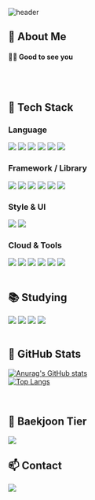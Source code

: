 <div>
  
  <!--Header-->
  ![header](https://capsule-render.vercel.app/api?type=waving&color=gradient&height=300&section=header&text=Good%20to%20see%20you%20👋)
  
</div>

<div>
  <!--Body-->
  
  ## 👀 About Me
  #### 🙋‍♂️ Good to see you<br/>
  <br/>
  <br/>
  
  ## 🧱 Tech Stack

  ### Language
  <img src="https://img.shields.io/badge/Java-007396.svg?style=flat-square&logo=java&logoColor=white"/>
  <img src="https://img.shields.io/badge/C%23-239120.svg?style=flat-square&logo=c-sharp&logoColor=white"/>
  <img src="https://img.shields.io/badge/Python-3776AB?style=flat-square&logo=Python&logoColor=white"/>
  <img src="https://img.shields.io/badge/JavaScript-F7DF1E?style=flat-square&logo=JavaScript&logoColor=black"/>
  <img src="https://img.shields.io/badge/HTML5-E34F26?style=flat-square&logo=HTML5&logoColor=white"/>
  <img src="https://img.shields.io/badge/CSS3-1572B6?style=flat-square&logo=CSS3&logoColor=white"/>
  <br/>

  ### Framework / Library
  <img src="https://img.shields.io/badge/React-61DAFB?style=flat-square&logo=React&logoColor=black"/>
  <img src="https://img.shields.io/badge/Next.js-000000?style=flat-square&logo=nextdotjs&logoColor=white"/>
  <img src="https://img.shields.io/badge/Vue.js-4FC08D?style=flat-square&logo=vue.js&logoColor=white"/>
  <img src="https://img.shields.io/badge/Unity-000000?style=flat-square&logo=unity&logoColor=white"/>
  <img src="https://img.shields.io/badge/Django-092E20?style=flat-square&logo=django&logoColor=white"/>
  <img src="https://img.shields.io/badge/Matplotlib-11557c.svg?style=flat-square&logo=Matplotlib&logoColor=white"/>
  <br/>

  ### Style & UI
  <img src="https://img.shields.io/badge/TailwindCSS-06B6D4.svg?style=flat-square&logo=tailwind-css&logoColor=white"/>
  <img src="https://img.shields.io/badge/styled--components-DB7093?style=flat-square&logo=styled-components&logoColor=ffd35b"/>
  <br/>

  ### Cloud & Tools
  <img src="https://img.shields.io/badge/AWS Amplify-FF9900?style=flat-square&logo=awsamplify&logoColor=white"/>
  <img src="https://img.shields.io/badge/Git-F05032.svg?style=flat-square&logo=git&logoColor=white"/>
  <img src="https://img.shields.io/badge/GitHub-181717.svg?style=flat-square&logo=github&logoColor=white"/>
  <img src="https://img.shields.io/badge/Notion-000000.svg?style=flat-square&logo=notion&logoColor=white"/>
  <img src="https://img.shields.io/badge/VSCode-007ACC.svg?style=flat-square&logo=visual-studio-code&logoColor=white"/>
  <img src="https://img.shields.io/badge/Figma-F24E1E.svg?style=flat-square&logo=figma&logoColor=white"/>
  <br/>
  <br/>
  
  ## 📚 Studying
  <img src="https://img.shields.io/badge/TypeScript-3178C6.svg?style=flat-square&logo=typescript&logoColor=white"/>
  <img src="https://img.shields.io/badge/React Query-FF4154?style=flat-square&logo=reactquery&logoColor=white"/>
  <img src="https://img.shields.io/badge/Recoil-3578E5?style=flat-square&logo=recoil&logoColor=white"/>
  <img src="https://img.shields.io/badge/Docker-2496ED.svg?style=flat-square&logo=docker&logoColor=white"/>
  <br/>
  <br/>

  ## 🤔 GitHub Stats
  [![Anurag's GitHub stats](https://github-readme-stats.vercel.app/api?username=wjddlfrb131&show_icons=true&theme=tokyonight)](https://github.com/anuraghazra/github-readme-stats)
  <br/>
  [![Top Langs](https://github-readme-stats.vercel.app/api/top-langs/?username=wjddlfrb131&layout=compact&theme=tokyonight)](https://github.com/anuraghazra/github-readme-stats)

  <br/>

  ## 🏅 Baekjoon Tier
  <img src="http://mazassumnida.wtf/api/v2/generate_badge?boj=wjddlfrb131" />
  
  <br/>

  ## 📫 Contact
  <a href="https://velog.io/@wjddlfrb131/posts">
    <img src="https://img.shields.io/badge/Velog-1EBC8F?style=flat-square&logo=velog&logoColor=white" />
  </a>
  <a href="mailto:wjddlfrb131@gmail.com">
    <img src="https://img.shields.io/badge/Gmail-D14836?style=flat
